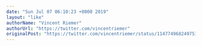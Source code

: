 ```yaml
---
date: "Sun Jul 07 06:10:23 +0000 2019"
layout: "like"
authorName: "Vincent Riemer"
authorUrl: "https://twitter.com/vincentriemer"
originalPost: "https://twitter.com/vincentriemer/status/1147749682497519617"
---
```


